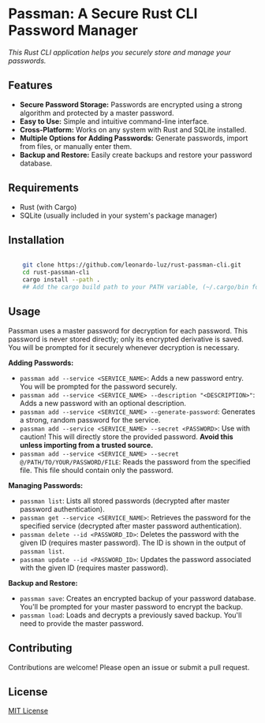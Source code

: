 # Passman: A Secure Rust CLI Password Manager

*This Rust CLI application helps you securely store and manage your passwords.*

## Features

* **Secure Password Storage:**  Passwords are encrypted using a strong algorithm and protected by a master password.
* **Easy to Use:**  Simple and intuitive command-line interface.
* **Cross-Platform:** Works on any system with Rust and SQLite installed.
* **Multiple Options for Adding Passwords:** Generate passwords, import from files, or manually enter them.
* **Backup and Restore:**  Easily create backups and restore your password database.

## Requirements

* Rust (with Cargo)
* SQLite (usually included in your system's package manager)

## Installation

```sh

    git clone https://github.com/leonardo-luz/rust-passman-cli.git
    cd rust-passman-cli
    cargo install --path .
    ## Add the cargo build path to your PATH variable, (~/.cargo/bin for linux)

```

## Usage

Passman uses a master password for decryption for each password. This password is never stored directly; only its encrypted derivative is saved. You will be prompted for it securely whenever decryption is necessary.

**Adding Passwords:**

* `passman add --service <SERVICE_NAME>`: Adds a new password entry.  You will be prompted for the password securely.
* `passman add --service <SERVICE_NAME> --description "<DESCRIPTION>"`: Adds a new password with an optional description.
* `passman add --service <SERVICE_NAME> --generate-password`: Generates a strong, random password for the service.
* `passman add --service <SERVICE_NAME> --secret <PASSWORD>`:  Use with caution! This will directly store the provided password.  **Avoid this unless importing from a trusted source.**
* `passman add --service <SERVICE_NAME> --secret @/PATH/TO/YOUR/PASSWORD/FILE`: Reads the password from the specified file.  This file should contain only the password.


**Managing Passwords:**

* `passman list`: Lists all stored passwords (decrypted after master password authentication).
* `passman get --service <SERVICE_NAME>`: Retrieves the password for the specified service (decrypted after master password authentication).
* `passman delete --id <PASSWORD_ID>`: Deletes the password with the given ID (requires master password).  The ID is shown in the output of `passman list`.
* `passman update --id <PASSWORD_ID>`:  Updates the password associated with the given ID (requires master password).


**Backup and Restore:**

* `passman save`: Creates an encrypted backup of your password database. You'll be prompted for your master password to encrypt the backup.
* `passman load`: Loads and decrypts a previously saved backup.  You'll need to provide the master password.

## Contributing

Contributions are welcome! Please open an issue or submit a pull request.

## License

[MIT License](./LICENSE.md)
